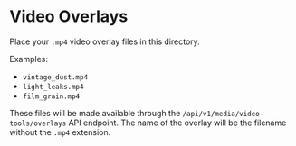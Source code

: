 # Video Overlays

Place your `.mp4` video overlay files in this directory.

Examples:
- `vintage_dust.mp4`
- `light_leaks.mp4`
- `film_grain.mp4`

These files will be made available through the `/api/v1/media/video-tools/overlays` API endpoint. The name of the overlay will be the filename without the `.mp4` extension. 